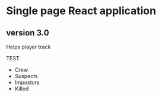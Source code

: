 # Single page React application

## version 3.0

Helps player track

TEST

- Crew
- Suspects
- Impostors
- Killed
